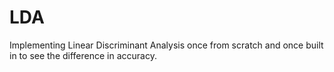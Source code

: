# LDA
Implementing Linear Discriminant Analysis once from scratch and once built in to see the difference in accuracy.
